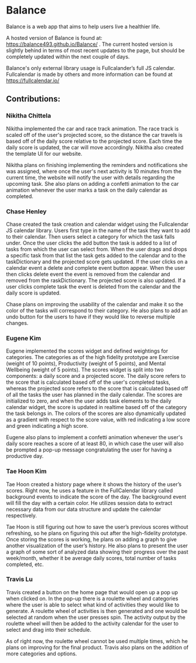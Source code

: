# Balance
Balance is a web app that aims to help users live a healthier life.

A hosted version of Balance is found at: https://balance493.github.io/Balance/ . The current hosted version is slightly behind in terms of most recent updates to the page, but should be completely updated within the next couple of days.

Balance's only external library usage is Fullcalander’s full JS calendar. Fullcalendar is made by others and more information can be found at https://fullcalendar.io/


## Contributions:

### Nikitha Chittela
Nikitha implemented the car and race track animation. The race track is scaled off of the user's projected score, so the distance the car travels is based off of the daily score relative to the projected score. Each time the daily score is updated, the car will move accordingly. Nikitha also created the template UI for our website.

Nikitha plans on finishing implementing the reminders and notifications she was assigned, where once the user's next activity is 10 minutes from the current time, the website will notify the user with details regarding the upcoming task. She also plans on adding a confetti animation to the car animation whenever the user marks a task on the daily calendar as completed.

### Chase Henley
Chase created the task creation and calendar widget using the Fullcalendar JS calendar  library. Users first type in the name of the task they want to add to their calendar. Then users select a category for which the task falls under. Once the user clicks the add button the task is added to a list of tasks from which the user can select from. When the user drags and drops a specific task from that list the task gets added to the calendar and to the taskDictionary and the projected score gets updated. If the user clicks on a calendar event a delete and complete event button appear. When the user then clicks delete event the event is removed from the calendar and removed from the raskDictionary. The projected score is also updated. If a user clicks complete task the event is deleted from the calendar and the daily score is updated.

Chase plans on improving the usability of the calendar and make it so the color of the tasks will correspond to their category. He also plans to add an undo button for the users to have if they would like to reverse multiple changes.


### Eugene Kim
Eugene implemented the scores widget and defined weightings for categories. The categories as of the high fidelity prototype are Exercise (weight of 10 points), Productivity (weight of 5 points), and Mental Wellbeing (weight of 5 points). The scores widget is split into two components: a daily score and a projected score. The daily score refers to the score that is calculated based off of the user's completed tasks, whereas the projected score refers to the score that is calculated based off of all the tasks the user has planned in the daily calendar. The scores are initialized to zero, and when the user adds task elements to the daily calendar widget, the score is updated in realtime based off of the category the task belongs in. The colors of the scores are also dynamically updated as a gradient with respect to the score value, with red indicating a low score and green indicating a high score.

Eugene also plans to implement a confetti animation whenever the user's daily score reaches a score of at least 80, in which case the user will also be prompted a pop-up message congratulating the user for having a productive day. 

### Tae Hoon Kim

Tae Hoon created a history page where it shows the history of the user’s scores. Right now, he uses a feature in the FullCalendar library called background events to indicate the score of the day. The background event will fill the day with a certain color. He utilizes session data to extract necessary data from our data structure and update 
the calendar respectively. 

Tae Hoon is still figuring out how to save the user’s previous scores without refreshing, so he plans on figuring this out after the high-fidelity prototype. Once storing the scores is working, he plans on adding a graph to give another visualization of the user’s history. He also plans to present the user a graph of some sort of analyzed data showing their progress over the past week/month, whether it be average daily scores, total number of tasks completed, etc. 

### Travis Lu
Travis created a button on the home page that would open up a pop up when clicked on. In the pop-up there is a roulette wheel and categories where the user is able to select what kind of activities they would like to generate. A roulette wheel of activities is then generated and one would be selected at random when the user presses spin. The activity output by the roulette wheel will then be added to the activity calendar for the user to select and drag into their schedule. 

As of right now, the roulette wheel cannot be used multiple times, which he plans on improving for the final product. Travis also plans on the addition of more categories and options. 